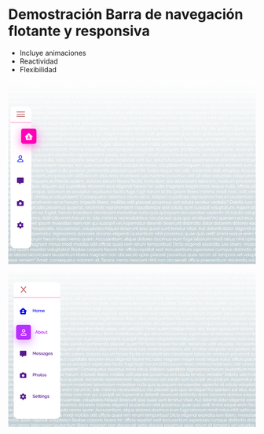 # Demostración Barra de navegación flotante y responsiva

- Incluye animaciones
- Reactividad
- Flexibilidad

![Opcion seleccionada y contraido](image.png)

![Opción seleccionada Expandido](image-1.png)